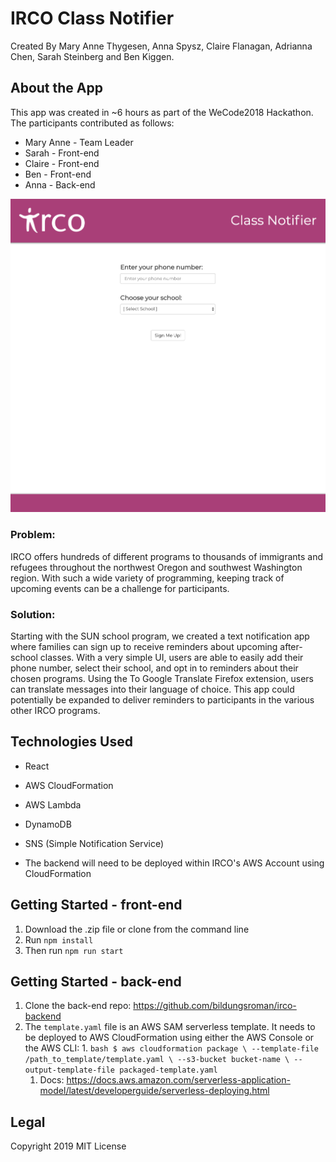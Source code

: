# IRCO Class Notifier
Created By Mary Anne Thygesen, Anna Spysz, Claire Flanagan, Adrianna Chen, Sarah Steinberg and Ben Kiggen.

## About the App

This app was created in ~6 hours as part of the WeCode2018 Hackathon. The participants contributed as follows: 

* Mary Anne - Team Leader
* Sarah - Front-end
* Claire - Front-end
* Ben - Front-end
* Anna - Back-end

![Screenshot](client/public/screenShot.png?raw=true "Title")

### Problem:

IRCO offers hundreds of different programs to thousands of immigrants and refugees throughout the northwest Oregon and southwest Washington region. With such a wide variety of programming, keeping track of upcoming events can be a challenge for participants.

### Solution:

Starting with the SUN school program, we created a text notification app where families can sign up to receive reminders about upcoming after-school classes. With a very simple UI, users are able to easily add their phone number, select their school, and opt in to reminders about their chosen programs. Using the To Google Translate Firefox extension, users can translate messages into their language of choice. This app could potentially be expanded to deliver reminders to participants in the various other IRCO programs.


## Technologies Used

* React
* AWS CloudFormation
* AWS Lambda 
* DynamoDB
* SNS (Simple Notification Service)

* The backend will need to be deployed within IRCO's AWS Account using CloudFormation

## Getting Started - front-end

  1. Download the .zip file or clone from the command line
  2. Run ``` npm install ```
  3. Then run ``` npm run start ```

## Getting Started - back-end

  1. Clone the back-end repo: https://github.com/bildungsroman/irco-backend
  2. The `template.yaml` file is an AWS SAM serverless template. It needs to be deployed to AWS CloudFormation using either the AWS Console or the AWS CLI:
     1. 
    ```bash
    $ aws cloudformation package \
    --template-file /path_to_template/template.yaml \
    --s3-bucket bucket-name \
    --output-template-file packaged-template.yaml
    ```
     1. Docs: https://docs.aws.amazon.com/serverless-application-model/latest/developerguide/serverless-deploying.html 

## Legal
Copyright 2019
MIT License

